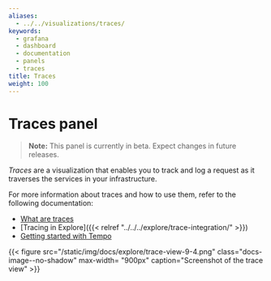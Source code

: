 ```yaml
---
aliases:
  - ../../visualizations/traces/
keywords:
  - grafana
  - dashboard
  - documentation
  - panels
  - traces
title: Traces
weight: 100
---
```


# Traces panel

> **Note:** This panel is currently in beta. Expect changes in future releases.

_Traces_ are a visualization that enables you to track and log a request as it traverses the services in your infrastructure.

For more information about traces and how to use them, refer to the following documentation:

- [What are traces](/docs/grafana-cloud/traces)
- [Tracing in Explore]({{< relref "../../../explore/trace-integration/" >}})
- [Getting started with Tempo](/docs/tempo/latest/getting-started)

{{< figure src="/static/img/docs/explore/trace-view-9-4.png" class="docs-image--no-shadow" max-width= "900px" caption="Screenshot of the trace view" >}}
